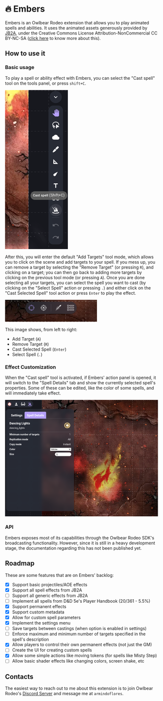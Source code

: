 # 🔥 Embers
Embers is an Owlbear Rodeo extension that allows you to play animated spells and abilities. It uses the animated assets generously provided by [JB2A](https://jb2a.com/), under the Creative Commons License Attribution-NonCommercial CC BY-NC-SA ([click here](https://creativecommons.org/licenses/by-nc-sa/4.0/) to know more about this).

## How to use it
### Basic usage
To play a spell or ability effect with Embers, you can select the "Cast spell" tool on the tools panel, or press `shift+C`.

![Tool Panel](./images/toolpanel.png)

After this, you will enter the default "Add Targets" tool mode, which allows you to click on the scene and add targets to your spell. If you mess up, you can remove a target by selecting the "Remove Target" (or pressing `R`), and clicking on a target; you can then go back to adding more targets by clicking on the previous tool mode (or pressing `A`).
Once you are done selecting all your targets, you can select the spell you want to cast (by clicking on the "Select Spell" action or pressing `.`) and either click on the "Cast Selected Spell" tool action or press `Enter` to play the effect.

![Tool Modes](./images/toolmodes.png)

This image shows, from left to right:
* Add Target (`A`)
* Remove Target (`R`)
* Cast Selected Spell (`Enter`)
* Select Spell (`.`)

### Effect Customization
When the "Cast spell" tool is activated, if Embers' action panel is opened, it will switch to the "Spell Details" tab and show the currently selected spell's properties. Some of these can be edited, like the color of some spells, and will immediately take effect.

![Spell Details](./images/spelldetails.png)

### API
Embers exposes most of its capabilities through the Owlbear Rodeo SDK's broadcasting functionality. However, since it is still in a heavy development stage, the documentation regarding this has not been published yet.

## Roadmap
These are some features that are on Embers' backlog:

- [x] Support basic projectiles/AOE effects
- [x] Support all spell effects from JB2A
- [ ] Support all generic effects from JB2A
- [ ] Implement all spells from D&D 5e's Player Handbook (20/361 - 5.5%)
- [x] Support permanent effects
- [x] Support custom metadata
- [x] Allow for custom spell parameters
- [x] Implement the settings menu
- [ ] Save targets between castings (when option is enabled in settings)
- [ ] Enforce maximum and minimum number of targets specified in the spell's description
- [x] Allow players to control their own permanent effects (not just the GM)
- [ ] Create the UI for creating custom spells
- [x] Allow some simple actions like moving tokens (for spells like Misty Step)
- [ ] Allow basic shader effects like changing colors, screen shake, etc

## Contacts
The easiest way to reach out to me about this extension is to join Owlbear Rodeo's [Discord Server](https://discord.gg/u5RYMkV98s) and message me at `armindoflores`.
